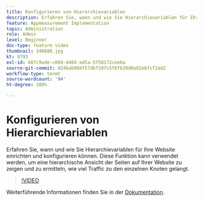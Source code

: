 ```yaml
---
title: Konfigurieren von Hierarchievariablen
description: Erfahren Sie, wann und wie Sie Hierarchievariablen für Ihre Website einrichten und konfigurieren können. Diese Funktion kann verwendet werden, um eine hierarchische Ansicht der Seiten auf Ihrer Website zu zeigen und zu ermitteln, wie viel Traffic zu den einzelnen Knoten gelangt.
feature: Appmeasurement Implementation
topic: Administration
role: Admin
level: Beginner
doc-type: feature video
thumbnail: 340680.jpg
kt: 9793
exl-id: 607c9ade-c060-4484-a45a-5f50172cee6a
source-git-commit: d24bab984f57dbf197c5f6fb39d0a82e6fcf2ad2
workflow-type: tm+mt
source-wordcount: '94'
ht-degree: 100%

---
```


# Konfigurieren von Hierarchievariablen

Erfahren Sie, wann und wie Sie Hierarchievariablen für Ihre Website einrichten und konfigurieren können. Diese Funktion kann verwendet werden, um eine hierarchische Ansicht der Seiten auf Ihrer Website zu zeigen und zu ermitteln, wie viel Traffic zu den einzelnen Knoten gelangt.

>[!VIDEO](https://video.tv.adobe.com/v/346042/?quality=12&learn=on&captions=ger)

Weiterführende Informationen finden Sie in der [Dokumentation](https://experienceleague.adobe.com/docs/analytics/implementation/vars/page-vars/hier.html?lang=de).
